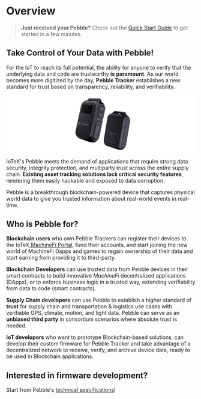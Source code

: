 # Overview

> **Just received your Pebble?** Check out the [Quick Start Guide](quick-start.md) to get started in a few minutes.

## Take Control of Your Data with Pebble!

For the IoT to reach its full potential, the ability for anyone to verify that the underlying data and code are trustworthy **is paramount**. As our world becomes more digitized by the day, **Pebble Tracker** establishes a new standard for trust based on transparency, reliability, and verifiability.

![Pebble Tracker](../../.gitbook/assets/pebbleheader.jpg.jpg)

IoTeX's Pebble meets the demand of applications that require strong data security, integrity protection, and multiparty trust across the entire supply chain. **Existing asset tracking solutions lack critical security features**, rendering them easily hackable and exposed to data corruption.

Pebble is a breakthrough blockchain-powered device that captures physical world data to give you   trusted information about real-world events in real-time.

## Who is Pebble for? <a href="#who-is-pebble-for" id="who-is-pebble-for"></a>

**Blockchain users** who own Pebble Trackers can register their devices to the IoTeX[ MachineFi Portal](http://portal.machinefi.com), fund their accounts, and start joining the new world of MachineFi Dapps and games to regain ownership of their data and start earning from providing it to third-party.

**Blockchain Developers** can use trusted data from Pebble devices in their smart contracts to build innovative _MachineFi_ decentralized applications (DApps), or to enforce business logic in a trusted way, extending verifiability from data to code (smart contracts).

**Supply Chain developers** can use Pebble to establish a higher standard of **trust** for supply chain and transportation & logistics use cases with verifiable GPS, climate, motion, and light data. Pebble can serve as an **unbiased third party** in consortium scenarios where absolute trust is needed.

**IoT developers** who want to prototype Blockchain-based solutions, can develop their custom firmware for Pebble Tracker and take advantage of a decentralized network to receive, verify, and archive device data, ready to be used in Blockchain applications.&#x20;

## Interested in firmware development? <a href="#interested-in-tech-specs" id="interested-in-tech-specs"></a>

Start from Pebble's [technical specifications](firmware-development/technical-specification.md)!
